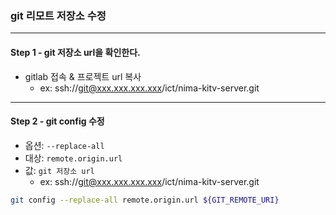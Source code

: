 ### git 리모트 저장소 수정

-----

#### Step 1 - git 저장소 url을 확인한다.

- gitlab 접속 & 프로젝트 url 복사
  - ex: ssh://git@xxx.xxx.xxx.xxx/ict/nima-kitv-server.git

-----

#### Step 2 - git config 수정

- 옵션: `--replace-all`
- 대상: `remote.origin.url`
- 값: `git 저장소 url`
  - ex: ssh://git@xxx.xxx.xxx.xxx/ict/nima-kitv-server.git

```bash
git config --replace-all remote.origin.url ${GIT_REMOTE_URI}
```
